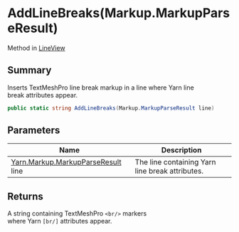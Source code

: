 # AddLineBreaks(Markup.MarkupParseResult)

Method in [LineView](yarn.unity.legacy.lineview.md)

## Summary

Inserts TextMeshPro line break markup in a line where Yarn line\
break attributes appear.

```csharp
public static string AddLineBreaks(Markup.MarkupParseResult line)
```

## Parameters

| Name                                                                   | Description                                     |
| ---------------------------------------------------------------------- | ----------------------------------------------- |
| [Yarn.Markup.MarkupParseResult](yarn.markup.markupparseresult.md) line | The line containing Yarn line break attributes. |

## Returns

A string containing TextMeshPro `<br/>` markers\
where Yarn `[br/]` attributes appear.
